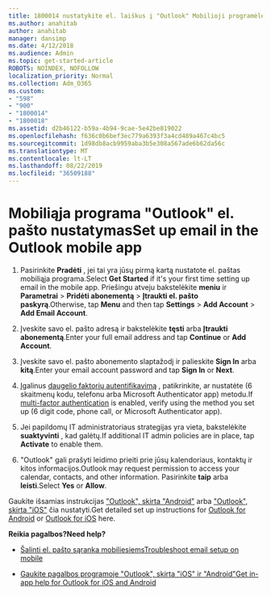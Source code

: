 ```yaml
---
title: 1800014 nustatykite el. laiškus į "Outlook" Mobilioji programėlė
ms.author: anahitab
author: anahitab
manager: dansimp
ms.date: 4/12/2018
ms.audience: Admin
ms.topic: get-started-article
ROBOTS: NOINDEX, NOFOLLOW
localization_priority: Normal
ms.collection: Adm_O365
ms.custom:
- "598"
- "900"
- "1800014"
- "1800018"
ms.assetid: d2b46122-b59a-4b94-9cae-5e42be819022
ms.openlocfilehash: f636c0b6bef3ec779a6393f3a4cd489a467c4bc5
ms.sourcegitcommit: 1d98db8acb9959aba3b5e308a567ade6b62da56c
ms.translationtype: MT
ms.contentlocale: lt-LT
ms.lasthandoff: 08/22/2019
ms.locfileid: "36509188"
---
```

# <a name="set-up-email-in-the-outlook-mobile-app"></a><span data-ttu-id="8dbc2-102">Mobiliąja programa "Outlook" el. pašto nustatymas</span><span class="sxs-lookup"><span data-stu-id="8dbc2-102">Set up email in the Outlook mobile app</span></span>

1. <span data-ttu-id="8dbc2-103">Pasirinkite **Pradėti** , jei tai yra jūsų pirmą kartą nustatote el. paštas mobiliąja programa.</span><span class="sxs-lookup"><span data-stu-id="8dbc2-103">Select **Get Started** if it's your first time setting up email in the mobile app.</span></span> <span data-ttu-id="8dbc2-104">Priešingu atveju bakstelėkite **meniu** ir **Parametrai** \> **Pridėti abonementą** \> **Įtraukti el. pašto paskyrą**.</span><span class="sxs-lookup"><span data-stu-id="8dbc2-104">Otherwise, tap **Menu** and then tap **Settings** \> **Add Account** \> **Add Email Account**.</span></span>

2. <span data-ttu-id="8dbc2-105">Įveskite savo el. pašto adresą ir bakstelėkite **tęsti** arba **Įtraukti abonementą**.</span><span class="sxs-lookup"><span data-stu-id="8dbc2-105">Enter your full email address and tap **Continue** or **Add Account**.</span></span>

3. <span data-ttu-id="8dbc2-106">Įveskite savo el. pašto abonemento slaptažodį ir palieskite **Sign In** arba **kitą**.</span><span class="sxs-lookup"><span data-stu-id="8dbc2-106">Enter your email account password and tap **Sign In** or **Next**.</span></span>

4. <span data-ttu-id="8dbc2-107">Įgalinus [daugelio faktorių autentifikavimą](https://support.office.com/article/8f0454b2-f51a-4d9c-bcde-2c48e41621c6.aspx) , patikrinkite, ar nustatėte (6 skaitmenų kodu, telefonu arba Microsoft Authenticator app) metodu.</span><span class="sxs-lookup"><span data-stu-id="8dbc2-107">If [multi-factor authentication](https://support.office.com/article/8f0454b2-f51a-4d9c-bcde-2c48e41621c6.aspx) is enabled, verify using the method you set up (6 digit code, phone call, or Microsoft Authenticator app).</span></span>

5. <span data-ttu-id="8dbc2-108">Jei papildomų IT administratoriaus strategijas yra vieta, bakstelėkite **suaktyvinti** , kad galėtų.</span><span class="sxs-lookup"><span data-stu-id="8dbc2-108">If additional IT admin policies are in place, tap **Activate** to enable them.</span></span>

6. <span data-ttu-id="8dbc2-109">"Outlook" gali prašyti leidimo prieiti prie jūsų kalendoriaus, kontaktų ir kitos informacijos.</span><span class="sxs-lookup"><span data-stu-id="8dbc2-109">Outlook may request permission to access your calendar, contacts, and other information.</span></span> <span data-ttu-id="8dbc2-110">Pasirinkite **taip** arba **leisti**.</span><span class="sxs-lookup"><span data-stu-id="8dbc2-110">Select **Yes** or **Allow**.</span></span>

<span data-ttu-id="8dbc2-111">Gaukite išsamias instrukcijas ["Outlook", skirta "Android"](https://support.office.com/article/886db551-8dfa-4fd5-b835-f8e532091872.aspx) arba ["Outlook", skirta "iOS"](https://support.office.com/article/b2de2161-cc1d-49ef-9ef9-81acd1c8e234.aspx) čia nustatyti.</span><span class="sxs-lookup"><span data-stu-id="8dbc2-111">Get detailed set up instructions for [Outlook for Android](https://support.office.com/article/886db551-8dfa-4fd5-b835-f8e532091872.aspx) or [Outlook for iOS](https://support.office.com/article/b2de2161-cc1d-49ef-9ef9-81acd1c8e234.aspx) here.</span></span>
  
 <span data-ttu-id="8dbc2-112">**Reikia pagalbos?**</span><span class="sxs-lookup"><span data-stu-id="8dbc2-112">**Need help?**</span></span>
  
- [<span data-ttu-id="8dbc2-113">Šalinti el. pašto sąranka mobiliesiems</span><span class="sxs-lookup"><span data-stu-id="8dbc2-113">Troubleshoot email setup on mobile</span></span>](https://support.office.com/article/a264ef01-9c88-48fb-9285-7017e4f31f02.aspx)

- [<span data-ttu-id="8dbc2-114">Gaukite pagalbos programoje "Outlook", skirta "iOS" ir "Android"</span><span class="sxs-lookup"><span data-stu-id="8dbc2-114">Get in-app help for Outlook for iOS and Android</span></span>](https://support.office.com/article/218a22d1-9fa5-4889-b689-de1c63493243.aspx#ID0EAABAAA=Contact_Support)
